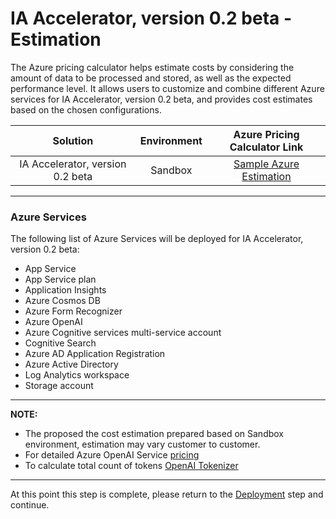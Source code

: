 # IA Accelerator, version 0.2 beta - Estimation

The Azure pricing calculator helps estimate costs by considering the amount of data to be processed and stored, as well as the expected performance level. It allows users to customize and combine different Azure services for IA Accelerator, version 0.2 beta, and provides cost estimates based on the chosen configurations.


| Solution            | Environment  |    Azure Pricing Calculator Link                                          |
| :------------------:|:-----------------------------:|:------------------------------------------------:|
| IA Accelerator, version 0.2 beta | Sandbox  |  [Sample Azure Estimation](https://azure.com/e/2a79f53411a740398783f0000865ea25) | 

---
### Azure Services

The following list of Azure Services will be deployed for IA Accelerator, version 0.2 beta:

- App Service
- App Service plan
- Application Insights
- Azure Cosmos DB
- Azure Form Recognizer
- Azure OpenAI
- Azure Cognitive services multi-service account
- Cognitive Search
- Azure AD Application Registration
- Azure Active Directory
- Log Analytics workspace
- Storage account 

---
**NOTE:**

- The proposed the cost estimation prepared based on Sandbox environment, estimation may vary customer to customer.
- For detailed Azure OpenAI Service [pricing](https://azure.microsoft.com/en-us/pricing/details/cognitive-services/openai-service/#pricing)
- To calculate total count of tokens [OpenAI Tokenizer](https://platform.openai.com/tokenizer)

---

At this point this step is complete, please return to the [Deployment](../#deployment) step and continue.